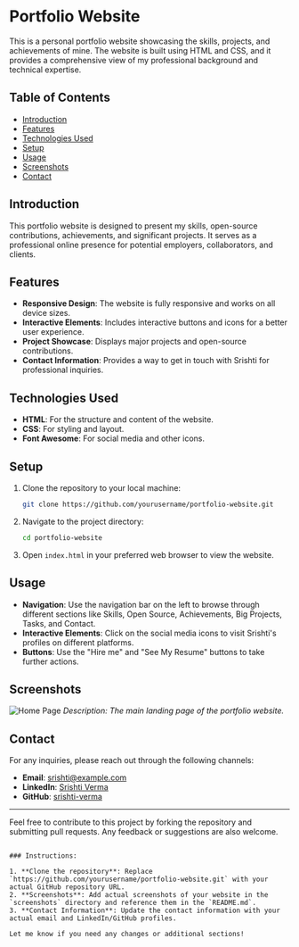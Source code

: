 # Portfolio Website

This is a personal portfolio website showcasing the skills, projects, and achievements of mine. The website is built using HTML and CSS, and it provides a comprehensive view of my professional background and technical expertise.

## Table of Contents

- [Introduction](#introduction)
- [Features](#features)
- [Technologies Used](#technologies-used)
- [Setup](#setup)
- [Usage](#usage)
- [Screenshots](#screenshots)
- [Contact](#contact)

## Introduction

This portfolio website is designed to present my skills, open-source contributions, achievements, and significant projects. It serves as a professional online presence for potential employers, collaborators, and clients.

## Features

- **Responsive Design**: The website is fully responsive and works on all device sizes.
- **Interactive Elements**: Includes interactive buttons and icons for a better user experience.
- **Project Showcase**: Displays major projects and open-source contributions.
- **Contact Information**: Provides a way to get in touch with Srishti for professional inquiries.

## Technologies Used

- **HTML**: For the structure and content of the website.
- **CSS**: For styling and layout.
- **Font Awesome**: For social media and other icons.

## Setup

1. Clone the repository to your local machine:
   ```bash
   git clone https://github.com/yourusername/portfolio-website.git
   ```

2. Navigate to the project directory:
   ```bash
   cd portfolio-website
   ```

3. Open `index.html` in your preferred web browser to view the website.

## Usage

- **Navigation**: Use the navigation bar on the left to browse through different sections like Skills, Open Source, Achievements, Big Projects, Tasks, and Contact.
- **Interactive Elements**: Click on the social media icons to visit Srishti's profiles on different platforms.
- **Buttons**: Use the "Hire me" and "See My Resume" buttons to take further actions.

## Screenshots

![Home Page]("https://github.com/srishtiverma957/protfolio/blob/main/Screenshot%202024-08-01%20113724.png")
*Description: The main landing page of the portfolio website.*


## Contact

For any inquiries, please reach out through the following channels:

- **Email**: srishti@example.com
- **LinkedIn**: [Srishti Verma](https://www.linkedin.com/in/srishti-verma/)
- **GitHub**: [srishti-verma](https://github.com/srishti-verma)

---

Feel free to contribute to this project by forking the repository and submitting pull requests. Any feedback or suggestions are also welcome.
```

### Instructions:

1. **Clone the repository**: Replace `https://github.com/yourusername/portfolio-website.git` with your actual GitHub repository URL.
2. **Screenshots**: Add actual screenshots of your website in the `screenshots` directory and reference them in the `README.md`.
3. **Contact Information**: Update the contact information with your actual email and LinkedIn/GitHub profiles.

Let me know if you need any changes or additional sections!
